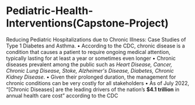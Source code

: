 # Pediatric-Health-Interventions(Capstone-Project)
Reducing Pediatric Hospitalizations due to Chronic Illness: Case Studies of Type 1 Diabetes and Asthma.
• According to the CDC, chronic disease is a condition that causes a patient to require ongoing medical 
attention, typically lasting for at least a year or sometimes even longer
• Chronic diseases prevalent among the public such as _Heart Disease, Cancer, Chronic Lung Disease, Stoke, Alzheimer's Disease, Diabetes, Chronic Kidney Disease_. 
• Given their prolonged duration, the management for chronic conditions can be very costly for all 
stakeholders
• As of July 2022, “[Chronic Diseases] are the leading drivers of the nation’s **$4.1 trillion** in annual health care 
cost” according to the CDC
